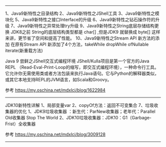 



---------------------------------------------------------------------------------------------------------------------
1、Java9新特性之目录结构
2、Java9新特性之JShell工具
3、Java9新特性之模块化
5、Java9新特性之接口Interface的升级
6、Java9新特性之钻石操作符的升级
7、Java9新特性之异常处理try升级
9、Java9新特性之String底层存储结构更换
      JDK8之前 String的底层结构类型都是 char[] ,但是JDK9 就替换成 byte[] 这样来讲，更节省了空间和提高了性能。
10、Java9新特性之Stream API 新方法的添加
    在原有Stream API 新添加了4个方法，takeWhile dropWhile ofNullable iterate(新重载方法)
    
    
    
    
Java 9 尝鲜之JShell交互式编程环境
JShell/Kulla项目是第一个官方的Java REPL （Read-Eval-Print-Loop的缩写，即交互式编程环境），一种命令行工具。它允许你无需使用类或者方法包装来执行Java语句。它与Python的解释器类似，或其它本地支持REPL的JVM语言，如Scala和Groovy。


参考
https://my.oschina.net/mdxlcj/blog/1622984


---------------------------------------------------------------------------------------------------------------------

JDK10新特性详解
1、局部变量var
2、copyOf方法：返回不可变集合
7、垃圾收集器的优化
    1、JDK9垃圾收集器 ：新生代：ParNew收集器；老年代：Parallel Old收集器   Stop The World
    2、JDK10垃圾收集器：JDK10：G1（Garbage-Frist）全收集器
    
参考
https://my.oschina.net/mdxlcj/blog/3009128

---------------------------------------------------------------------------------------------------------------------



